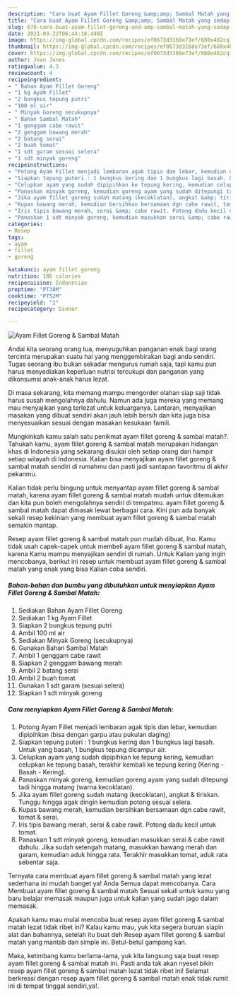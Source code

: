 ```yaml
---
description: "Cara buat Ayam Fillet Goreng &amp;amp; Sambal Matah yang sedap Untuk Jualan"
title: "Cara buat Ayam Fillet Goreng &amp;amp; Sambal Matah yang sedap Untuk Jualan"
slug: 678-cara-buat-ayam-fillet-goreng-and-amp-sambal-matah-yang-sedap-untuk-jualan
date: 2021-03-22T06:44:18.449Z
image: https://img-global.cpcdn.com/recipes/ef0673d3168e73ef/680x482cq70/ayam-fillet-goreng-sambal-matah-foto-resep-utama.jpg
thumbnail: https://img-global.cpcdn.com/recipes/ef0673d3168e73ef/680x482cq70/ayam-fillet-goreng-sambal-matah-foto-resep-utama.jpg
cover: https://img-global.cpcdn.com/recipes/ef0673d3168e73ef/680x482cq70/ayam-fillet-goreng-sambal-matah-foto-resep-utama.jpg
author: Jean Jones
ratingvalue: 4.3
reviewcount: 4
recipeingredient:
- " Bahan Ayam Fillet Goreng"
- "1 kg Ayam Fillet"
- "2 bungkus tepung putri"
- "100 ml air"
- " Minyak Goreng secukupnya"
- " Bahan Sambal Matah"
- "1 genggam cabe rawit"
- "2 genggam bawang merah"
- "2 batang serai"
- "2 buah tomat"
- "1 sdt garam sesuai selera"
- "1 sdt minyak goreng"
recipeinstructions:
- "Potong Ayam Fillet menjadi lembaran agak tipis dan lebar, kemudian dipipihkan (bisa dengan garpu atau pukulan daging)"
- "Siapkan tepung puteri : 1 bungkus kering dan 1 bungkus lagi basah. Untuk yang basah, 1 bungkus tepung dicampur air."
- "Celupkan ayam yang sudah dipipihkan ke tepung kering, kemudian celupkan ke tepung basah, terakhir kembali ke tepung kering (Kering - Basah - Kering)."
- "Panaskan minyak goreng, kemudian goreng ayam yang sudah ditepungi tadi hingga matang (warna kecoklatan)."
- "Jika ayam fillet goreng sudah matang (kecoklatan), angkat &amp; tiriskan. Tunggu hingga agak dingin kemudian potong sesuai selera."
- "Kupas bawang merah, kemudian bersihkan bersamaan dgn cabe rawit, tomat &amp; serai."
- "Iris tipis bawang merah, serai &amp; cabe rawit. Potong dadu kecil untuk tomat."
- "Panaskan 1 sdt minyak goreng, kemudian masukkan serai &amp; cabe rawit dahulu. Jika sudah setengah matang, masukkan bawang merah dan garam, kemudian aduk hingga rata. Terakhir masukkan tomat, aduk rata sebentar saja."
categories:
- Resep
tags:
- ayam
- fillet
- goreng

katakunci: ayam fillet goreng 
nutrition: 186 calories
recipecuisine: Indonesian
preptime: "PT38M"
cooktime: "PT52M"
recipeyield: "1"
recipecategory: Dinner

---
```



![Ayam Fillet Goreng &amp; Sambal Matah](https://img-global.cpcdn.com/recipes/ef0673d3168e73ef/680x482cq70/ayam-fillet-goreng-sambal-matah-foto-resep-utama.jpg)

Andai kita seorang orang tua, menyuguhkan panganan enak bagi orang tercinta merupakan suatu hal yang menggembirakan bagi anda sendiri. Tugas seorang ibu bukan sekadar mengurus rumah saja, tapi kamu pun harus menyediakan keperluan nutrisi tercukupi dan panganan yang dikonsumsi anak-anak harus lezat.

Di masa  sekarang, kita memang mampu mengorder olahan siap saji tidak harus susah mengolahnya dahulu. Namun ada juga mereka yang memang mau menyajikan yang terlezat untuk keluarganya. Lantaran, menyajikan masakan yang dibuat sendiri akan jauh lebih bersih dan kita juga bisa menyesuaikan sesuai dengan masakan kesukaan famili. 



Mungkinkah kamu salah satu penikmat ayam fillet goreng &amp; sambal matah?. Tahukah kamu, ayam fillet goreng &amp; sambal matah merupakan hidangan khas di Indonesia yang sekarang disukai oleh setiap orang dari hampir setiap wilayah di Indonesia. Kalian bisa menyajikan ayam fillet goreng &amp; sambal matah sendiri di rumahmu dan pasti jadi santapan favoritmu di akhir pekanmu.

Kalian tidak perlu bingung untuk menyantap ayam fillet goreng &amp; sambal matah, karena ayam fillet goreng &amp; sambal matah mudah untuk ditemukan dan kita pun boleh mengolahnya sendiri di tempatmu. ayam fillet goreng &amp; sambal matah dapat dimasak lewat berbagai cara. Kini pun ada banyak sekali resep kekinian yang membuat ayam fillet goreng &amp; sambal matah semakin mantap.

Resep ayam fillet goreng &amp; sambal matah pun mudah dibuat, lho. Kamu tidak usah capek-capek untuk membeli ayam fillet goreng &amp; sambal matah, karena Kamu mampu menyajikan sendiri di rumah. Untuk Kalian yang ingin mencobanya, berikut ini resep untuk membuat ayam fillet goreng &amp; sambal matah yang enak yang bisa Kalian coba sendiri.

<!--inarticleads1-->

##### Bahan-bahan dan bumbu yang dibutuhkan untuk menyiapkan Ayam Fillet Goreng &amp; Sambal Matah:

1. Sediakan  Bahan Ayam Fillet Goreng
1. Sediakan 1 kg Ayam Fillet
1. Siapkan 2 bungkus tepung putri
1. Ambil 100 ml air
1. Sediakan  Minyak Goreng (secukupnya)
1. Gunakan  Bahan Sambal Matah
1. Ambil 1 genggam cabe rawit
1. Siapkan 2 genggam bawang merah
1. Ambil 2 batang serai
1. Ambil 2 buah tomat
1. Gunakan 1 sdt garam (sesuai selera)
1. Siapkan 1 sdt minyak goreng




<!--inarticleads2-->

##### Cara menyiapkan Ayam Fillet Goreng &amp; Sambal Matah:

1. Potong Ayam Fillet menjadi lembaran agak tipis dan lebar, kemudian dipipihkan (bisa dengan garpu atau pukulan daging)
1. Siapkan tepung puteri : 1 bungkus kering dan 1 bungkus lagi basah. Untuk yang basah, 1 bungkus tepung dicampur air.
1. Celupkan ayam yang sudah dipipihkan ke tepung kering, kemudian celupkan ke tepung basah, terakhir kembali ke tepung kering (Kering - Basah - Kering).
1. Panaskan minyak goreng, kemudian goreng ayam yang sudah ditepungi tadi hingga matang (warna kecoklatan).
1. Jika ayam fillet goreng sudah matang (kecoklatan), angkat &amp; tiriskan. Tunggu hingga agak dingin kemudian potong sesuai selera.
1. Kupas bawang merah, kemudian bersihkan bersamaan dgn cabe rawit, tomat &amp; serai.
1. Iris tipis bawang merah, serai &amp; cabe rawit. Potong dadu kecil untuk tomat.
1. Panaskan 1 sdt minyak goreng, kemudian masukkan serai &amp; cabe rawit dahulu. Jika sudah setengah matang, masukkan bawang merah dan garam, kemudian aduk hingga rata. Terakhir masukkan tomat, aduk rata sebentar saja.




Ternyata cara membuat ayam fillet goreng &amp; sambal matah yang lezat sederhana ini mudah banget ya! Anda Semua dapat mencobanya. Cara Membuat ayam fillet goreng &amp; sambal matah Sesuai sekali untuk kamu yang baru belajar memasak maupun juga untuk kalian yang sudah jago dalam memasak.

Apakah kamu mau mulai mencoba buat resep ayam fillet goreng &amp; sambal matah lezat tidak ribet ini? Kalau kamu mau, yuk kita segera buruan siapin alat dan bahannya, setelah itu buat deh Resep ayam fillet goreng &amp; sambal matah yang mantab dan simple ini. Betul-betul gampang kan. 

Maka, ketimbang kamu berlama-lama, yuk kita langsung saja buat resep ayam fillet goreng &amp; sambal matah ini. Pasti anda tak akan nyesel bikin resep ayam fillet goreng &amp; sambal matah lezat tidak ribet ini! Selamat berkreasi dengan resep ayam fillet goreng &amp; sambal matah enak tidak rumit ini di tempat tinggal sendiri,ya!.


